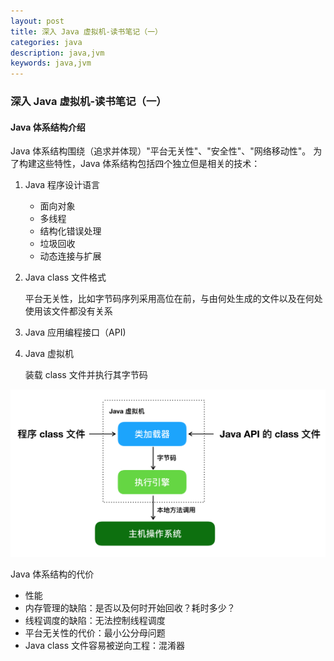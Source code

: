 ```yaml
---
layout: post
title: 深入 Java 虚拟机-读书笔记（一）
categories: java
description: java,jvm
keywords: java,jvm
---
```


### 深入 Java 虚拟机-读书笔记（一）
#### Java 体系结构介绍
Java 体系结构围绕（追求并体现）"平台无关性"、"安全性"、"网络移动性"。
为了构建这些特性，Java 体系结构包括四个独立但是相关的技术：
1. Java 程序设计语言
    * 面向对象
    * 多线程
    * 结构化错误处理
    * 垃圾回收
    * 动态连接与扩展

2. Java class 文件格式

    平台无关性，比如字节码序列采用高位在前，与由何处生成的文件以及在何处使用该文件都没有关系

3. Java 应用编程接口（API)

4. Java 虚拟机

    装载 class 文件并执行其字节码

![jvm 体系结构](/images/java/jvm-01.png)

Java 体系结构的代价
* 性能
* 内存管理的缺陷：是否以及何时开始回收？耗时多少？
* 线程调度的缺陷：无法控制线程调度
* 平台无关性的代价：最小公分母问题
* Java class 文件容易被逆向工程：混淆器
